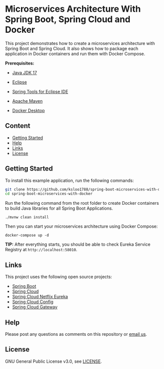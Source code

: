 # Microservices Architecture With Spring Boot, Spring Cloud and Docker

This project demonstrates how to create a microservices architecture with Spring Boot and Spring Cloud. 
It also shows how to package each application in Docker containers and run them with Docker Compose.

**Prerequisites:** 

* [Java JDK 17](https://openjdk.java.net/projects/jdk/17/)

* [Eclipse](https://www.eclipse.org/)

* [Spring Tools for Eclipse IDE](https://marketplace.eclipse.org/content/spring-tools-4-aka-spring-tool-suite-4/)

* [Apache Maven](https://maven.apache.org/)

* [Docker Desktop](https://www.docker.com/)

## Content
* [Getting Started](#getting-started)
* [Help](#help)
* [Links](#links)
* [License](#license)


## Getting Started
To install this example application, run the following commands:

```bash
git clone https://github.com/ksloo1788/spring-boot-microservices-with-docker.git
cd spring-boot-microservices-with-docker
```

Run the following command from the root folder to create Docker containers to build Java libraries for all Spring Boot Applications.

```shell
./mvnw clean install
```

Then you can start your microservices architecture using Docker Compose:

```shell
docker-compose up -d
```

**TIP:** 
After everything starts, you should be able to check Eureka Service Registry at `http://localhost:58010`.

## Links

This project uses the following open source projects:
* [Spring Boot](https://spring.io/projects/spring-boot)
* [Spring Cloud](https://spring.io/projects/spring-cloud)
* [Spring Cloud Netflix Eureka](https://cloud.spring.io/spring-cloud-netflix/multi/multi__service_discovery_eureka_clients.html)
* [Spring Cloud Config](https://cloud.spring.io/spring-cloud-config/multi/multi__quick_start.html)
* [Spring Cloud Gateway](https://spring.io/projects/spring-cloud-gateway)

## Help

Please post any questions as comments on this repository or [email us](mailto:ks_loo@outlook.com). 

## License

GNU General Public License v3.0, see [LICENSE](https://www.gnu.org/licenses/gpl-3.0.en.html).